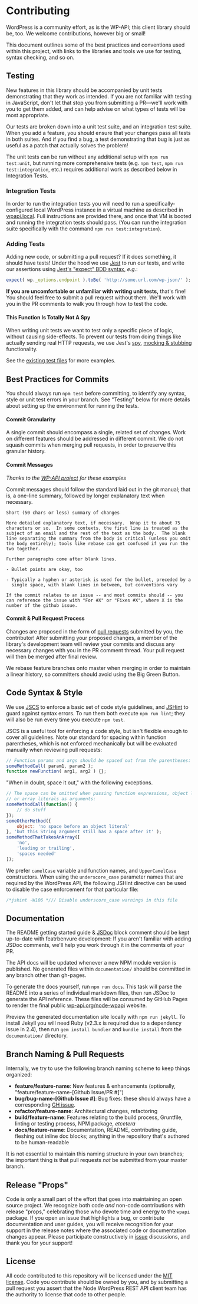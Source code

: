 # Contributing

WordPress is a community effort, as is the WP-API; this client library should be, too. We welcome contributions, however big or small!

This document outlines some of the best practices and conventions used within this project, with links to the libraries and tools we use for testing, syntax checking, and so on.

## Testing

New features in this library should be accompanied by unit tests demonstrating that they work as intended. If you are not familiar with testing in JavaScript, don't let that stop you from submitting a PR&mdash;we'll work with you to get them added, and can help advise on what types of tests will be most appropriate.

Our tests are broken down into a unit test suite, and an integration test suite. When you add a feature, you should ensure that your changes pass all tests in both suites. And if you find a bug, a test demonstrating that bug is just as useful as a patch that actually solves the problem!

The unit tests can be run without any additional setup with `npm run test:unit`, but running more comprehensive tests (e.g. `npm test`, `npm run test:integration`, etc.) requires additional work as described below in Integration Tests.

### Integration Tests

In order to run the integration tests you will need to run a specifically-configured local WordPress instance in a virtual machine as described in [wpapi.local](https://github.com/kadamwhite/wpapi.local). Full instructions are provided there, and once that VM is booted and running the integration tests should pass. (You can run the integration suite specifically with the command `npm run test:integration`).

### Adding Tests

Adding new code, or submitting a pull request? If it does something, it should have tests! Under the hood we use [Jest](https://jestjs.io/) to run our tests, and write our assertions using [Jest's "expect" BDD syntax](https://jestjs.io/docs/en/expect), *e.g.*:
```javascript
expect( wp._options.endpoint ).toBe( 'http://some.url.com/wp-json/' );
```

**If you are uncomfortable or unfamiliar with writing unit tests,** that's fine! You should feel free to submit a pull request without them. We'll work with you in the PR comments to walk you through how to test the code.

#### This Function Is Totally Not A Spy

When writing unit tests we want to test only a specific piece of logic, without causing side-effects. To prevent our tests from doing things like actually sending real HTTP requests, we use Jest's [spy](https://jestjs.io/docs/en/jest-object.html#jestspyonobject-methodname), [mocking & stubbing](https://jestjs.io/docs/en/mock-functions) functionality.

See the [existing test files](https://github.com/wp-api/node-wpapi/tree/master/tests) for more examples.

## Best Practices for Commits

You should always run `npm test` before committing, to identify any syntax, style or unit test errors in your branch.  See "Testing" below for more details about setting up the environment for running the tests.

#### Commit Granularity

A single commit should encompass a single, related set of changes. Work on different features should be addressed in different commit. We do not squash commits when merging pull requests, in order to preserve this granular history.

#### Commit Messages

*Thanks to the [WP-API project](https://github.com/WP-API/WP-API/blob/master/CONTRIBUTING.md) for these examples*

Commit messages should follow the standard laid out in the git manual; that is, a one-line summary, followed by longer explanatory text when necessary.

    Short (50 chars or less) summary of changes

    More detailed explanatory text, if necessary.  Wrap it to about 75
    characters or so.  In some contexts, the first line is treated as the
    subject of an email and the rest of the text as the body.  The blank
    line separating the summary from the body is critical (unless you omit
    the body entirely); tools like rebase can get confused if you run the
    two together.

    Further paragraphs come after blank lines.

    - Bullet points are okay, too

    - Typically a hyphen or asterisk is used for the bullet, preceded by a
      single space, with blank lines in between, but conventions vary

    If the commit relates to an issue -- and most commits should -- you
    can reference the issue with "For #X" or "Fixes #X", where X is the
    number of the github issue.

#### Commit & Pull Request Process

Changes are proposed in the form of [pull requests](https://help.github.com/articles/using-pull-requests) submitted by you, the contributor! After submitting your proposed changes, a member of the library's development team will review your commits and discuss any necessary changes with you in the PR comment thread. Your pull request will then be merged after final review.

We rebase feature branches onto master when merging in order to maintain a linear history, so committers should avoid using the Big Green Button.

## Code Syntax & Style

We use [JSCS](https://www.npmjs.org/package/jscs) to enforce a basic set of code style guidelines, and [JSHint](http://jshint.com/) to guard against syntax errors. To run them both execute `npm run lint`; they will also be run every time you execute `npm test`.

JSCS is a useful tool for enforcing a code style, but isn't flexible enough to cover all guidelines. Note our standard for spacing within function parentheses, which is not enforced mechanically but will be evaluated manually when reviewing pull requests:

```javascript
// Function params and args should be spaced out from the parentheses:
someMethodCall( param1, param2 );
function newFunction( arg1, arg2 ) {};
```

"When in doubt, space it out," with the following exceptions.

```javascript
// The space can be omitted when passing function expressions, object literals
// or array literals as arguments:
someMethodCall(function() {
    // do stuff
});
someOtherMethod({
    object: 'no space before an object literal'
}, 'but this String argument still has a space after it' );
someMethodThatTakesAnArray([
    'no',
    'leading or trailing',
    'spaces needed'
]);
```

We prefer `camelCase` variable and function names, and `UpperCamelCase` constructors. When using the `underscore_case` parameter names that are required by the WordPress API, the following JSHint directive can be used to disable the case enforcement for that particular file:

```javascript
/*jshint -W106 */// Disable underscore_case warnings in this file
```

## Documentation

The README getting started guide & [JSDoc](http://usejsdoc.org/) block comment should be kept up-to-date with featrbenvure development: If you aren't familiar with adding JSDoc comments, we'll help you work through it in the comments of your PR.

The API docs will be updated whenever a new NPM module version is published. No generated files within `documentation/` should be committed in any branch other than gh-pages.

To generate the docs yourself, run `npm run docs`. This task will parse the README into a series of individual markdown files, then run JSDoc to generate the API reference. These files will be consumed by GitHub Pages to render the final public [wp-api.org/node-wpapi](http://wp-api.org/node-wpapi) website.

Preview the generated documentation site locally with `npm run jekyll`. To install Jekyll you will need Ruby (v2.3.x is required due to a dependency issue in 2.4), then run `gem install bundler` and `bundle install` from the `documentation/` directory.

## Branch Naming & Pull Requests

Internally, we try to use the following branch naming scheme to keep things organized:

* **feature/feature-name**: New features & enhancements (optionally, "feature/feature-name-[Github Issue/PR #]")
* **bug/bug-name-[Github Issue #]**: Bug fixes: these should always have a corresponding [GH issue](https://github.com/wp-api/node-wpapi/issues).
* **refactor/feature-name**: Architectural changes, refactoring
* **build/feature-name**: Features relating to the build process, Gruntfile, linting or testing process, NPM package, *etcetera*
* **docs/feature-name**: Documentation, README, contributing guide, fleshing out inline doc blocks; anything in the repository that's authored to be human-readable

It is not essential to maintain this naming structure in your own branches; the important thing is that pull requests *not* be submitted from your master branch.

## Release "Props"

Code is only a small part of the effort that goes into maintaining an open source project. We recognize both code _and_ non-code contributions with release "props," celebrating those who devote time and energy to the `wpapi` package. If you open an issue that highlights a bug, or contribute documentation and user guides, you will receive recognition for your support in the release notes where the associated code or documentation changes appear. Please participate constructively in [issue](https://github.com/wp-api/node-wpapi/issues) discussions, and thank you for your support!

## License

All code contributed to this repository will be licensed under the [MIT license](http://opensource.org/licenses/MIT). Code you contribute should be owned by you, and by submitting a pull request you assert that the Node WordPress REST API client team has the authority to license that code to other people.
